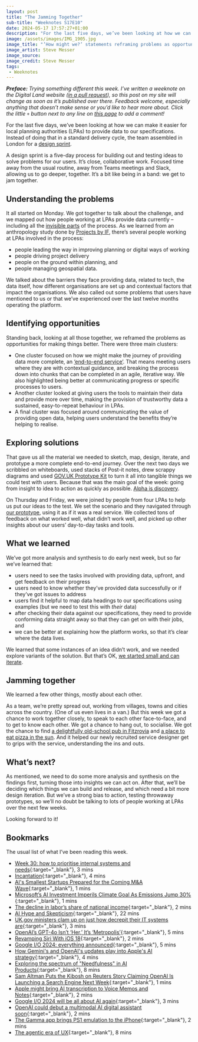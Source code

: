 ```yaml
---
layout: post
title: "The Jamming Together"
sub-title: "Weeknotes S17E10"
date: 2024-05-17 17:57:27+01:00
description: "For the last five days, we’ve been looking at how we can make it easier for local planning authorities (LPAs) to provide data to our specifications. Instead of doing that in a standard delivery cycle, the team assembled in London for a design sprint."
image: /assets/images/IMG_1905.jpg
image_title: "’How might we?’ statements reframing problems as opportunities."
image_artist: Steve Messer
image_source:
image_credit: Steve Messer
tags:
 - Weeknotes
---
```




_**Preface:** Trying something different this week. I’ve written a weeknote on the Digital Land website ([in a pull request](https://github.com/digital-land/digital-land.github.io/pull/12)), so this post on my site will change as soon as it’s published over there. Feedback welcome, especially anything that doesn’t make sense or you’d like to hear more about. Click the little `+` button next to any line on [this page](https://github.com/digital-land/digital-land.github.io/pull/12/files#diff-b930a58e6335c6c6715a8afdc827b3b1344e00fb2177a429d2699f38bee0f345) to add a comment!_

For the last five days, we’ve been looking at how we can make it easier for local planning authorities (LPAs) to provide data to our specifications. Instead of doing that in a standard delivery cycle, the team assembled in London for a [design sprint](https://www.gv.com/sprint/). 

A design sprint is a five-day process for building out and testing ideas to solve problems for our users. It’s close, collaborative work. Focused time away from the usual routine, away from Teams meetings and Slack, allowing us to go deeper, together. It’s a bit like being in a band: we get to jam together. 

## Understanding the problems

It all started on Monday. We got together to talk about the challenge, and we mapped out how people working at LPAs provide data currently – including all the [invisible parts](https://good.services/blog/the-problem-of-invisible-services) of the process. As we learned from an anthropology study done by [Projects by IF](https://www.projectsbyif.com/), there’s several people working at LPAs involved in the process:

- people leading the way in improving planning or digital ways of working
- people driving project delivery
- people on the ground within planning, and
- people managing geospatial data.

We talked about the barriers they face providing data, related to tech, the data itself, how different organisations are set up and contextual factors that impact the organisations. We also called out some problems that users have mentioned to us or that we’ve experienced over the last twelve months operating the platform.

## Identifying opportunities

Standing back, looking at all those together, we reframed the problems as opportunities for making things better. There were three main clusters:

- One cluster focused on how we might make the journey of providing data more complete, an [‘end-to-end service’](https://www.gov.uk/service-manual/design/introduction-designing-government-services#the-characteristics-of-a-good-government-service). That means meeting users where they are with contextual guidance, and breaking the process down into chunks that can be completed in an agile, iterative way. We also highlighted being better at communicating progress or specific processes to users.
- Another cluster looked at giving users the tools to maintain their data and provide more over time, making the provision of trustworthy data a sustained, easy-to-repeat behaviour in LPAs. 
- A final cluster was focused around communicating the value of providing open data, helping users understand the benefits they’re helping to realise.

## Exploring solutions

That gave us all the material we needed to sketch, map, design, iterate, and prototype a more complete end-to-end journey. Over the next two days we scribbled on whiteboards, used stacks of Post-it notes, drew scrappy diagrams and used [GOV.‌UK Prototype Kit](https://prototype-kit.service.gov.uk/docs/) to turn it all into tangible things we could test with users. Because that was the main goal of the week: going from insight to idea to action as quickly as possible. [Alpha is discovery](https://visitmy.website/2022/04/09/alpha-is-discovery/).

On Thursday and Friday, we were joined by people from four LPAs to help us put our ideas to the test. We set the scenario and they navigated through [our prototype](https://github.com/digital-land/provider-design-sprint), using it as if it was a real service. We collected tons of feedback on what worked well, what didn’t work well, and picked up other insights about our users’ day-to-day tasks and tools. 

## What we learned

We’ve got more analysis and synthesis to do early next week, but so far we’ve learned that:

- users need to see the tasks involved with providing data, upfront, and get feedback on their progress
- users need to know whether they’ve provided data successfully or if they’ve got issues to address
- users find it helpful to map data headings to our specifications using examples (but we need to test this with _their_ data)
- after checking their data against our specifications, they need to provide conforming data straight away so that they can get on with their jobs, and
- we can be better at explaining how the platform works, so that it’s clear where the data lives.

We learned that some instances of an idea didn’t work, and we needed explore variants of the solution. But that’s OK, [we started small and can iterate](https://public.digital/pd-insights/blog/2018/10/internet-era-ways-of-working#:~:text=Don%E2%80%99t%20fixate%20on%20one%20potential%20solution%20to%20a%20problem).

## Jamming together

We learned a few other things, mostly about each other. 

As a team, we’re pretty spread out, working from villages, towns and cities across the country. (One of us even lives in a van.) But this week we got a chance to work together closely, to speak to each other face-to-face, and to get to know each other. We got a chance to hang out, to socialise. We got the chance to find [a delightfully old-school pub in Fitzrovia](https://www.openstreetmap.org/way/659258969) and [a place to eat pizza in the sun](https://www.openstreetmap.org/node/553311934). And it helped our newly recruited service designer get to grips with the service, understanding the ins and outs.

## What’s next?

As mentioned, we need to do some more analysis and synthesis on the findings first, turning those into insights we can act on. After that, we’ll be deciding which things we can build and release, and which need a bit more design iteration. But we’ve a strong bias to action, testing throwaway prototypes, so we’ll no doubt be talking to lots of people working at LPAs over the next few weeks. 

Looking forward to it!

## Bookmarks

The usual list of what I’ve been reading this week.

- [Week 30: how to prioritise internal systems and needs](https://zachmoss.co.uk/week-30-how-to-prioritise-internal-systems-and-needs){:target="_blank"}, 3 mins
- [Incantation](https://theinterconnected.net/eaton/incantation/){:target="_blank"}, 4 mins
- [AI's Smallest Startups Prepared for the Coming M&A Wave](https://www.bloomberg.com/news/newsletters/2024-05-13/ai-s-smallest-startups-prepared-for-the-coming-m-a-wave){:target="_blank"}, 1 mins
- [Microsoft’s AI Investment Imperils Climate Goal As Emissions Jump 30%](https://www.bloomberg.com/news/articles/2024-05-15/microsoft-s-ai-investment-imperils-climate-goal-as-emissions-jump-30){:target="_blank"}, 1 mins
- [The decline in labor’s share of national income](https://feeds.feedblitz.com/~/896545871/0/marginalrevolution~The-decline-in-labors-share-of-national-income.html){:target="_blank"}, 2 mins
- [AI Hype and Skepticism](https://sloanreview.mit.edu/audio/ai-hype-and-skepticism-economist-paul-romer/){:target="_blank"}, 22 mins
- [UK.gov ministers clam up on just how decrepit their IT systems are](https://www.thestack.technology/uk-gov-ministers-clam-up-on-just-how-creaky-their-it-systems-are/){:target="_blank"}, 3 mins
- [OpenAI’s GPT-4o Isn’t ‘Her,’ It’s ‘Metropolis’](https://www.404media.co/openais-gpt-4o-voice/){:target="_blank"}, 5 mins
- [Revamping Siri With iOS 18](https://mjtsai.com/blog/2024/05/14/revamping-siri-with-ios-18/){:target="_blank"}, 2 mins
- [Google I/O 2024: everything announced](https://www.theverge.com/24153841/google-io-2024-ai-gemini-android-chrome-photos){:target="_blank"}, 5 mins
- [How Gemini's and OpenAI's updates play into Apple's AI strategy](https://appleinsider.com/articles/24/05/14/how-geminis-and-openais-updates-play-into-apples-ai-strategy?utm_medium=rss){:target="_blank"}, 4 mins
- [Exploring the spectrum of "Needfulness" in AI Products](https://shapeofai.substack.com/p/exploring-the-spectrum-of-needfulness){:target="_blank"}, 8 mins
- [Sam Altman Puts the Kibosh on Reuters Story Claiming OpenAI Is Launching a Search Engine Next Week](https://daringfireball.net/linked/2024/05/10/altman-openai-new-product){:target="_blank"}, 1 mins
- [Apple might bring AI transcription to Voice Memos and Notes](https://www.theverge.com/2024/5/10/24153618/apple-ai-transcription-notes-voice-memos){:target="_blank"}, 2 mins
- [Google I/O 2024 will be all about AI again](https://www.theverge.com/2024/5/11/24154219/google-i-o-2024-what-to-expect-where-watch-livestream-ai-android-search-gemini){:target="_blank"}, 3 mins
- [OpenAI could debut a multimodal AI digital assistant soon](https://www.theverge.com/2024/5/11/24154307/openai-multimodal-digital-assistant-chatgpt-phone-calls){:target="_blank"}, 2 mins
- [The Gamma app brings PS1 emulation to the iPhone](https://www.theverge.com/2024/5/12/24154703/gamma-ps1-emulator-iphone-ios-apple-app-store){:target="_blank"}, 2 mins
- [The agentic era of UX](https://uxdesign.cc/the-agentic-era-of-ux-4b58634e410b){:target="_blank"}, 8 mins